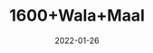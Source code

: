 ---
title: '1600+Wala+Maal'
date: '2022-01-26' 
metatag: '' 
inventory: '-4.0' 
draft: false 
# meta description 
shortDescripton: ''
description: 'Fashion'
longdescription: ''
featured: True
# product Price
price: '1600.0'
# Product Short Description
shortDescription: ''
productID: '3F45620E-1F76-EC11-995F-005056B3A416'
type: 'products'
category: 'Fashion' 
thumnailproduct: 'https://sns.eralive.net/images/products/3F45620E-1F76-EC11-995F-005056B3A4161.png' 
images:
  - image: 'images/products/3F45620E-1F76-EC11-995F-005056B3A4161.png'  
---